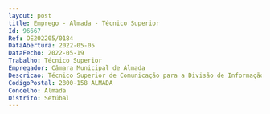 ```yaml
--- 
layout: post
title: Emprego - Almada - Técnico Superior
Id: 96667
Ref: OE202205/0184
DataAbertura: 2022-05-05
DataFecho: 2022-05-19
Trabalho: Técnico Superior
Empregador: Câmara Municipal de Almada
Descricao: Técnico Superior de Comunicação para a Divisão de Informação Comunicação e Imagem, do Departamento de Comunicação, da Direção Municipal de Economia, Inovação e Comunicação.Habilitações Literárias  Licenciatura em comunicação Social, Jornalismo e Redação.Caracterização do posto de trabalho   Promover a divulgação das atividades iniciativas da Câmara Municipal de Almada (CMA)   Garantir a produção e partilha de conteúdos, de carácter informativo, que visem difundir a atividade e ou deliberações dos vários órgãos e serviços municipais   Preparar, elaborar e divulgar publicações e informações municipais, internas ou externas, periódicas ou não, de carácter geral ou específico   Fazer o acompanhamento e a divulgação de iniciativas eventos promovidos pela CMA ou que a CMA seja entidade parceira ou apoie   Assegurar a recolha de informação, elaborar os conteúdos e assegurar o envio de Notas de Imprensa aos órgãos de comunicação social (OCS) nacionais, regionais ou locais   Assegurar a recolha de informação, elaborar e publicar conteúdos para o site CMA, potenciando a sua permanente atualidade   Assegurar a recolha de informação, elaborar e publicar conteúdos nas redes sociais da CMA, potenciando a sua permanente atualidade   Assegurar a correta resposta a pedidos de informação recebidos via redes sociais da CMA   Acompanhar as Reuniões de Câmara, sempre que solicitado, garantindo a publicação de post com a transmissão em direto (Facebook da CMA), a moderação do chat no Youtube da CMA, durante a reunião, e a publicação das propostas aprovadas na reunião em causa   Assegurar a revisão de publicações materiais municipais, sempre que solicitado.Competências Profissionais Específicas   Detentor a dos conhecimentos e experiência profissional adequados ao desempenho das atividades inerentes ao posto de trabalho identificado   Detentor a de conhecimentos e competências digitais   Capacidade de comunicação verbal e escrita.Competências Pessoais  Capacidade para concretizar com eficácia e eficiência os objetivos do serviço e as tarefas quelhe são distribuídas   Capacidade para organizar a sua atividade, definir prioridades e realizá las de forma metódica   Capacidade de se ajustar à mudança e a novos desafios profissionais   Capacidade de resistência à pressão e contrariedade.
CodigoPostal: 2800-158 ALMADA
Concelho: Almada
Distrito: Setúbal
--- 
```

